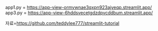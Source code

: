 app1.py   =   https://app-view-ormvwnae3qxpn923ajyeqp.streamlit.app/
app3.py   =   https://app-view-6hddsvecetgdzdpvcddbum.streamlit.app/

자료=https://github.com/teddylee777/streamlit-tutorial

